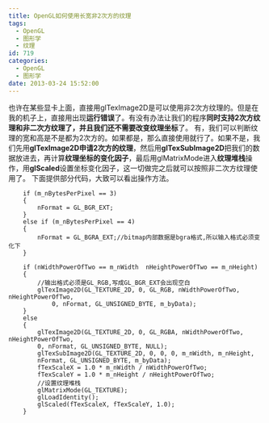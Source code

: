 ```yaml
---
title: OpenGL如何使用长宽非2次方的纹理
tags:
  - OpenGL
  - 图形学
  - 纹理
id: 719
categories:
  - OpenGL
  - 图形学
date: 2013-03-24 15:52:00
---
```


也许在某些显卡上面，直接用glTexImage2D是可以使用非2次方纹理的。但是在我的机子上，直接用出现**运行错误**了。有没有办法让我们的程序**同时支持2次方纹理和非二次方纹理了，并且我们还不需要改变纹理坐标**了。
有，我们可以判断纹理的宽和高是不是都为2次方的。如果都是，那么直接使用就行了。如果不是，我们先用**glTexImage2D申请2次方的纹理**，然后用**glTexSubImage2D**把我们的数据放进去，再计算**纹理坐标的变化因子**，最后用glMatrixMode进入**纹理堆栈**操作，用**glScaled**设置坐标变化因子，这一切做完之后就可以按照非二次方纹理使用了。
下面提供部分代码，大致可以看出操作方法。
``` stylus
    if (m_nBytesPerPixel == 3)
    {
        nFormat = GL_BGR_EXT;
    }
    else if (m_nBytesPerPixel == 4)
    {
        nFormat = GL_BGRA_EXT;//bitmap内部数据是bgra格式,所以输入格式必须变化下
    }

    if (nWidthPowerOfTwo == m_nWidth  nHeightPowerOfTwo == m_nHeight)
    {
        //输出格式必须是GL_RGB,写成GL_BGR_EXT会出现空白
        glTexImage2D(GL_TEXTURE_2D, 0, GL_RGB, nWidthPowerOfTwo, nHeightPowerOfTwo, 
            0, nFormat, GL_UNSIGNED_BYTE, m_byData);
    }
    else
    {
        glTexImage2D(GL_TEXTURE_2D, 0, GL_RGBA, nWidthPowerOfTwo, nHeightPowerOfTwo,
        0, nFormat, GL_UNSIGNED_BYTE, NULL);
        glTexSubImage2D(GL_TEXTURE_2D, 0, 0, 0, m_nWidth, m_nHeight,
        nFormat, GL_UNSIGNED_BYTE, m_byData);
        fTexScaleX = 1.0 * m_nWidth / nWidthPowerOfTwo;
        fTexScaleY = 1.0 * m_nHeight / nHeightPowerOfTwo;
        //设置纹理堆栈
        glMatrixMode(GL_TEXTURE);
        glLoadIdentity();
        glScaled(fTexScaleX, fTexScaleY, 1.0);
    }
```